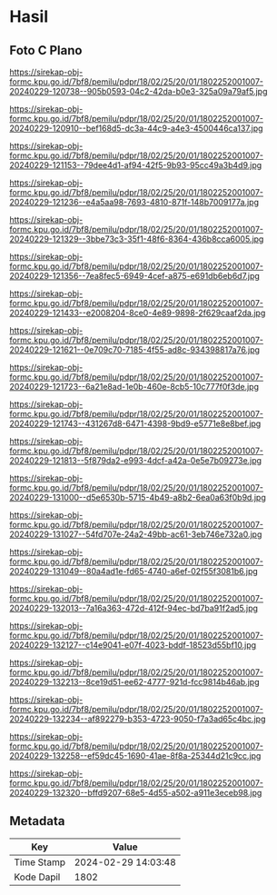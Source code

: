 # Hasil

## Foto C Plano

https://sirekap-obj-formc.kpu.go.id/7bf8/pemilu/pdpr/18/02/25/20/01/1802252001007-20240229-120738--905b0593-04c2-42da-b0e3-325a09a79af5.jpg

https://sirekap-obj-formc.kpu.go.id/7bf8/pemilu/pdpr/18/02/25/20/01/1802252001007-20240229-120910--bef168d5-dc3a-44c9-a4e3-4500446ca137.jpg

https://sirekap-obj-formc.kpu.go.id/7bf8/pemilu/pdpr/18/02/25/20/01/1802252001007-20240229-121153--79dee4d1-af94-42f5-9b93-95cc49a3b4d9.jpg

https://sirekap-obj-formc.kpu.go.id/7bf8/pemilu/pdpr/18/02/25/20/01/1802252001007-20240229-121236--e4a5aa98-7693-4810-871f-148b7009177a.jpg

https://sirekap-obj-formc.kpu.go.id/7bf8/pemilu/pdpr/18/02/25/20/01/1802252001007-20240229-121329--3bbe73c3-35f1-48f6-8364-436b8cca6005.jpg

https://sirekap-obj-formc.kpu.go.id/7bf8/pemilu/pdpr/18/02/25/20/01/1802252001007-20240229-121356--7ea8fec5-6949-4cef-a875-e691db6eb6d7.jpg

https://sirekap-obj-formc.kpu.go.id/7bf8/pemilu/pdpr/18/02/25/20/01/1802252001007-20240229-121433--e2008204-8ce0-4e89-9898-2f629caaf2da.jpg

https://sirekap-obj-formc.kpu.go.id/7bf8/pemilu/pdpr/18/02/25/20/01/1802252001007-20240229-121621--0e709c70-7185-4f55-ad8c-934398817a76.jpg

https://sirekap-obj-formc.kpu.go.id/7bf8/pemilu/pdpr/18/02/25/20/01/1802252001007-20240229-121723--6a21e8ad-1e0b-460e-8cb5-10c777f0f3de.jpg

https://sirekap-obj-formc.kpu.go.id/7bf8/pemilu/pdpr/18/02/25/20/01/1802252001007-20240229-121743--431267d8-6471-4398-9bd9-e5771e8e8bef.jpg

https://sirekap-obj-formc.kpu.go.id/7bf8/pemilu/pdpr/18/02/25/20/01/1802252001007-20240229-121813--5f879da2-e993-4dcf-a42a-0e5e7b09273e.jpg

https://sirekap-obj-formc.kpu.go.id/7bf8/pemilu/pdpr/18/02/25/20/01/1802252001007-20240229-131000--d5e6530b-5715-4b49-a8b2-6ea0a63f0b9d.jpg

https://sirekap-obj-formc.kpu.go.id/7bf8/pemilu/pdpr/18/02/25/20/01/1802252001007-20240229-131027--54fd707e-24a2-49bb-ac61-3eb746e732a0.jpg

https://sirekap-obj-formc.kpu.go.id/7bf8/pemilu/pdpr/18/02/25/20/01/1802252001007-20240229-131049--80a4ad1e-fd65-4740-a6ef-02f55f3081b6.jpg

https://sirekap-obj-formc.kpu.go.id/7bf8/pemilu/pdpr/18/02/25/20/01/1802252001007-20240229-132013--7a16a363-472d-412f-94ec-bd7ba91f2ad5.jpg

https://sirekap-obj-formc.kpu.go.id/7bf8/pemilu/pdpr/18/02/25/20/01/1802252001007-20240229-132127--c14e9041-e07f-4023-bddf-18523d55bf10.jpg

https://sirekap-obj-formc.kpu.go.id/7bf8/pemilu/pdpr/18/02/25/20/01/1802252001007-20240229-132213--8ce19d51-ee62-4777-921d-fcc9814b46ab.jpg

https://sirekap-obj-formc.kpu.go.id/7bf8/pemilu/pdpr/18/02/25/20/01/1802252001007-20240229-132234--af892279-b353-4723-9050-f7a3ad65c4bc.jpg

https://sirekap-obj-formc.kpu.go.id/7bf8/pemilu/pdpr/18/02/25/20/01/1802252001007-20240229-132258--ef59dc45-1690-41ae-8f8a-25344d21c9cc.jpg

https://sirekap-obj-formc.kpu.go.id/7bf8/pemilu/pdpr/18/02/25/20/01/1802252001007-20240229-132320--bffd9207-68e5-4d55-a502-a911e3eceb98.jpg


## Metadata

| Key        | Value               |
| ---------- | ------------------- |
| Time Stamp | 2024-02-29 14:03:48 |
| Kode Dapil | 1802                |



